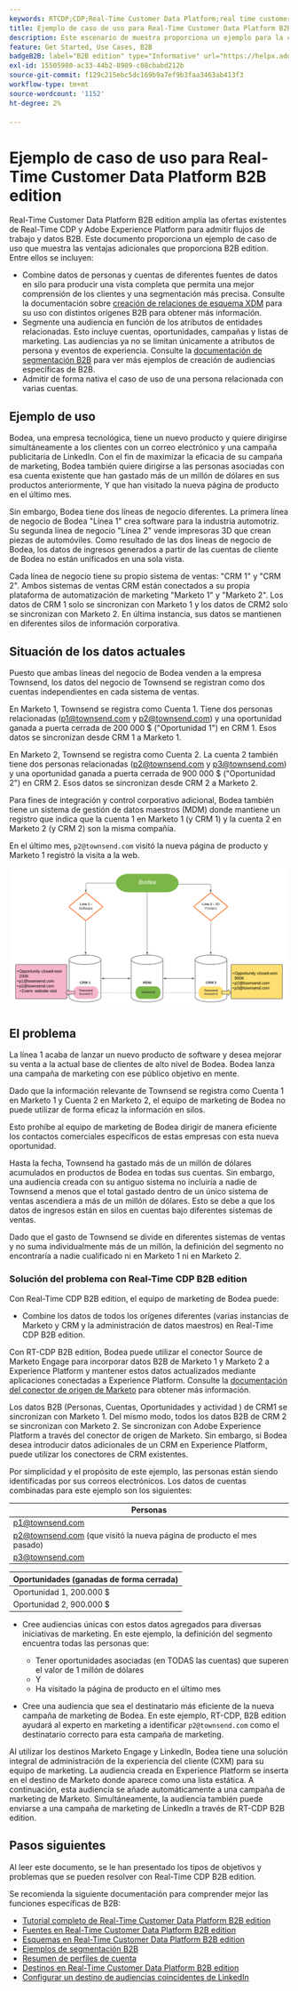 ```yaml
---
keywords: RTCDP;CDP;Real-Time Customer Data Platform;real time customer data platform;real time cdp;cdp;rtcdp
title: Ejemplo de caso de uso para Real-Time Customer Data Platform B2B edition
description: Este escenario de muestra proporciona un ejemplo para la configuración de la implementación de Adobe Real-time Customer Data Platform B2B Edition.
feature: Get Started, Use Cases, B2B
badgeB2B: label="B2B edition" type="Informative" url="https://helpx.adobe.com/legal/product-descriptions/real-time-customer-data-platform-b2b-edition-prime-and-ultimate-packages.html newtab=true"
exl-id: 15505980-ac33-44b2-8989-c08cbabd212b
source-git-commit: f129c215ebc5dc169b9a7ef9b3faa3463ab413f3
workflow-type: tm+mt
source-wordcount: '1152'
ht-degree: 2%

---
```


# Ejemplo de caso de uso para Real-Time Customer Data Platform B2B edition

Real-Time Customer Data Platform B2B edition amplía las ofertas existentes de Real-Time CDP y Adobe Experience Platform para admitir flujos de trabajo y datos B2B. Este documento proporciona un ejemplo de caso de uso que muestra las ventajas adicionales que proporciona B2B edition. Entre ellos se incluyen:

- Combine datos de personas y cuentas de diferentes fuentes de datos en silo para producir una vista completa que permita una mejor comprensión de los clientes y una segmentación más precisa. Consulte la documentación sobre [creación de relaciones de esquema XDM](./schemas/b2b.md) para su uso con distintos orígenes B2B para obtener más información.
- Segmente una audiencia en función de los atributos de entidades relacionadas. Esto incluye cuentas, oportunidades, campañas y listas de marketing. Las audiencias ya no se limitan únicamente a atributos de persona y eventos de experiencia. Consulte la [documentación de segmentación B2B](./segmentation/b2b.md) para ver más ejemplos de creación de audiencias específicas de B2B.
- Admitir de forma nativa el caso de uso de una persona relacionada con varias cuentas.

## Ejemplo de uso

Bodea, una empresa tecnológica, tiene un nuevo producto y quiere dirigirse simultáneamente a los clientes con un correo electrónico y una campaña publicitaria de LinkedIn. Con el fin de maximizar la eficacia de su campaña de marketing, Bodea también quiere dirigirse a las personas asociadas con esa cuenta existente que han gastado más de un millón de dólares en sus productos anteriormente, Y que han visitado la nueva página de producto en el último mes.

Sin embargo, Bodea tiene dos líneas de negocio diferentes. La primera línea de negocio de Bodea &quot;Línea 1&quot; crea software para la industria automotriz. Su segunda línea de negocio &quot;Línea 2&quot; vende impresoras 3D que crean piezas de automóviles. Como resultado de las dos líneas de negocio de Bodea, los datos de ingresos generados a partir de las cuentas de cliente de Bodea no están unificados en una sola vista.

Cada línea de negocio tiene su propio sistema de ventas: &quot;CRM 1&quot; y &quot;CRM 2&quot;. Ambos sistemas de ventas CRM están conectados a su propia plataforma de automatización de marketing &quot;Marketo 1&quot; y &quot;Marketo 2&quot;. Los datos de CRM 1 solo se sincronizan con Marketo 1 y los datos de CRM2 solo se sincronizan con Marketo 2. En última instancia, sus datos se mantienen en diferentes silos de información corporativa.

## Situación de los datos actuales

Puesto que ambas líneas del negocio de Bodea venden a la empresa Townsend, los datos del negocio de Townsend se registran como dos cuentas independientes en cada sistema de ventas.

En Marketo 1, Townsend se registra como Cuenta 1. Tiene dos personas relacionadas (p1@townsend.com y p2@townsend.com) y una oportunidad ganada a puerta cerrada de 200 000 $ (&quot;Oportunidad 1&quot;) en CRM 1. Esos datos se sincronizan desde CRM 1 a Marketo 1.

En Marketo 2, Townsend se registra como Cuenta 2. La cuenta 2 también tiene dos personas relacionadas (p2@townsend.com y p3@townsend.com) y una oportunidad ganada a puerta cerrada de 900 000 $ (&quot;Oportunidad 2&quot;) en CRM 2. Esos datos se sincronizan desde CRM 2 a Marketo 2.

Para fines de integración y control corporativo adicional, Bodea también tiene un sistema de gestión de datos maestros (MDM) donde mantiene un registro que indica que la cuenta 1 en Marketo 1 (y CRM 1) y la cuenta 2 en Marketo 2 (y CRM 2) son la misma compañía.

En el último mes, `p2@townsend.com` visitó la nueva página de producto y Marketo 1 registró la visita a la web.

![diagrama de información de cuenta](./assets/account-info.png)

## El problema

La línea 1 acaba de lanzar un nuevo producto de software y desea mejorar su venta a la actual base de clientes de alto nivel de Bodea. Bodea lanza una campaña de marketing con ese público objetivo en mente.

Dado que la información relevante de Townsend se registra como Cuenta 1 en Marketo 1 y Cuenta 2 en Marketo 2, el equipo de marketing de Bodea no puede utilizar de forma eficaz la información en silos.

Esto prohíbe al equipo de marketing de Bodea dirigir de manera eficiente los contactos comerciales específicos de estas empresas con esta nueva oportunidad.

Hasta la fecha, Townsend ha gastado más de un millón de dólares acumulados en productos de Bodea en todas sus cuentas. Sin embargo, una audiencia creada con su antiguo sistema no incluiría a nadie de Townsend a menos que el total gastado dentro de un único sistema de ventas ascendiera a más de un millón de dólares. Esto se debe a que los datos de ingresos están en silos en cuentas bajo diferentes sistemas de ventas.

Dado que el gasto de Townsend se divide en diferentes sistemas de ventas y no suma individualmente más de un millón, la definición del segmento no encontraría a nadie cualificado ni en Marketo 1 ni en Marketo 2.

### Solución del problema con Real-Time CDP B2B edition

Con Real-Time CDP B2B edition, el equipo de marketing de Bodea puede:

- Combine los datos de todos los orígenes diferentes (varias instancias de Marketo y CRM y la administración de datos maestros) en Real-Time CDP B2B edition.

Con RT-CDP B2B edition, Bodea puede utilizar el conector Source de Marketo Engage para incorporar datos B2B de Marketo 1 y Marketo 2 a Experience Platform y mantener estos datos actualizados mediante aplicaciones conectadas a Experience Platform. Consulte la [documentación del conector de origen de Marketo](../sources/connectors/adobe-applications/marketo/marketo.md) para obtener más información.

Los datos B2B (Personas, Cuentas, Oportunidades y actividad ) de CRM1 se sincronizan con Marketo 1. Del mismo modo, todos los datos B2B de CRM 2 se sincronizan con Marketo 2. Se sincronizan con Adobe Experience Platform a través del conector de origen de Marketo. Sin embargo, si Bodea desea introducir datos adicionales de un CRM en Experience Platform, puede utilizar los conectores de CRM existentes.

Por simplicidad y el propósito de este ejemplo, las personas están siendo identificadas por sus correos electrónicos. Los datos de cuentas combinadas para este ejemplo son los siguientes:

| Personas |
|---|
| p1@townsend.com |
| p2@townsend.com (que visitó la nueva página de producto el mes pasado) |
| p3@townsend.com |

| Oportunidades (ganadas de forma cerrada) |
|---|
| Oportunidad 1, 200.000 $ |
| Oportunidad 2, 900.000 $ |

- Cree audiencias únicas con estos datos agregados para diversas iniciativas de marketing. En este ejemplo, la definición del segmento encuentra todas las personas que:

   - Tener oportunidades asociadas (en TODAS las cuentas) que superen el valor de 1 millón de dólares
   - Y
   - Ha visitado la página de producto en el último mes

- Cree una audiencia que sea el destinatario más eficiente de la nueva campaña de marketing de Bodea. En este ejemplo, RT-CDP, B2B edition ayudará al experto en marketing a identificar `p2@townsend.com` como el destinatario correcto para esta campaña de marketing.

Al utilizar los destinos Marketo Engage y LinkedIn, Bodea tiene una solución integral de administración de la experiencia del cliente (CXM) para su equipo de marketing. La audiencia creada en Experience Platform se inserta en el destino de Marketo donde aparece como una lista estática. A continuación, esta audiencia se añade automáticamente a una campaña de marketing de Marketo. Simultáneamente, la audiencia también puede enviarse a una campaña de marketing de LinkedIn a través de RT-CDP B2B edition.

## Pasos siguientes

Al leer este documento, se le han presentado los tipos de objetivos y problemas que se pueden resolver con Real-Time CDP B2B edition.

Se recomienda la siguiente documentación para comprender mejor las funciones específicas de B2B:

- [Tutorial completo de Real-Time Customer Data Platform B2B edition](./b2b-tutorial.md)
- [Fuentes en Real-Time Customer Data Platform B2B edition](./sources/b2b.md)
- [Esquemas en Real-Time Customer Data Platform B2B edition](./schemas/b2b.md)
- [Ejemplos de segmentación B2B](./segmentation/b2b.md)
- [Resumen de perfiles de cuenta](./accounts/account-profile-overview.md)
- [Destinos en Real-Time Customer Data Platform B2B edition](./destinations/b2b.md)
- [Configurar un destino de audiencias coincidentes de LinkedIn](../destinations/catalog/social/linkedin.md)
